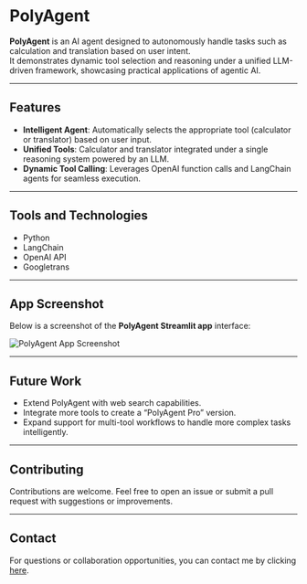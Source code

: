 # PolyAgent 

**PolyAgent** is an AI agent designed to autonomously handle tasks such as calculation and translation based on user intent.  
It demonstrates dynamic tool selection and reasoning under a unified LLM-driven framework, showcasing practical applications of agentic AI.

---

## Features

- **Intelligent Agent**: Automatically selects the appropriate tool (calculator or translator) based on user input.  
- **Unified Tools**: Calculator and translator integrated under a single reasoning system powered by an LLM.  
- **Dynamic Tool Calling**: Leverages OpenAI function calls and LangChain agents for seamless execution.

---

## Tools and Technologies

- Python  
- LangChain  
- OpenAI API  
- Googletrans  

---

## App Screenshot

Below is a screenshot of the **PolyAgent Streamlit app** interface:  

![PolyAgent App Screenshot](https://i.ibb.co/4n42bRBM/screenshot.png)

---

## Future Work

- Extend PolyAgent with web search capabilities.  
- Integrate more tools to create a “PolyAgent Pro” version.  
- Expand support for multi-tool workflows to handle more complex tasks intelligently.

---

## Contributing

Contributions are welcome. Feel free to open an issue or submit a pull request with suggestions or improvements.

---

## Contact

For questions or collaboration opportunities, you can contact me by clicking [here](mailto:anikakarampuri04@gmail.com).

